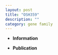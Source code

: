 ```yaml
---
layout: post
title: "OSH359"
description: ""
category: gene family
---
```


* **Information**  

* **Publication**  


